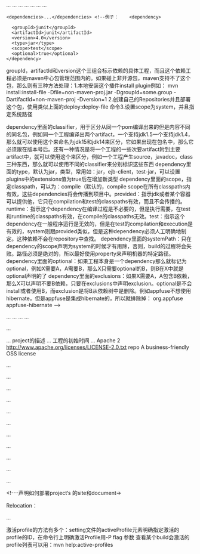 <groupId>...</groupId> <!--指定组名,例如：org.apache.maven-->
<artifactId>...</artifactId> <!--指定工程名例如：appfuse-->
<version>...</version> <!--指定版本号 -->
<packaging>...</packaging> <!--当前的核心包装值是: pom, jar, maven-plugin, ejb, war, ear, rar, par-->
<classifier>...</classifier> <!--项目显示为GroupID:artifactId:packaging:classifier:version-->
<name>...</name> <!--一些无关太重要的东西，用户描述你的项目的名字,可选的-->
<url>...</url> <!--暂时不知何物，貌似无关重要，只是写明开发团队的网站，可选的-->

	<dependencies>...</dependencies> <!--例子：    <dependency>

      <groupId>junit</groupId>
      <artifactId>junit</artifactId>
      <version>4.0</version>
      <type>jar</type>
      <scope>test</scope>
      <optional>true</optional>
    </dependency>
groupId，artifactId和version这个三组合标示依赖的具体工程，而且这个依赖工程必须是maven中心包管理范围内的。如果碰上非开源包，maven支持不了这个包，那么则有三种方法处理：1.本地安装这个插件install plugin例如：
mvn install:install-file -Dfile=non-maven-proj.jar -DgroupId=some.group -DartifactId=non-maven-proj -Dversion=1
2.创建自己的Repositories并且部署这个包，使用类似上面的deploy:deploy-file 命令3.设置scope为system，并且指定系统路径

dependency里面的classifier，用于区分从同一个pom编译出来的但是内容不同的同名包，例如同一个工程编译出两个artifact，一个支持jdk1.5一个支持jdk1.4，那么就可以使用这个来命名为jdk15和jdk14来区分，它如果出现在包名中，那么它必须跟在版本号后。还有一种情况是将一个工程的一些次要artifact附到主要artifact中，就可以使用这个来区分，例如一个工程产生source，javadoc，class三种东西，那么就可以使用不同的classifier来分别标识这些东西 
dependency里面的type，默认为jar，类型，常用如：jar，ejb-client，test-jar，可以设置plugins中的extensions值为true后在增加新类型
dependency里面的scope，指定classpath，可以为：compile（默认的，compile scope在所有classpaths内有效，这些dependencies将会传播到项目中。provided：指示jdk或者某个容器可以提供他，它只在compilation和test的classpaths有效，而且不会传播的。runtime：指示这个dependency在编译过程是不必要的，但是执行需要，在test和runtime的classpaths有效，在compile的classpaths无效。test：指示这个dependency在一般程序运行是无效的，但是在test的compilation和execution是有效的，system则跟provided类似，但是这种dependency必须人工明确地制定。这种依赖不会在repository中查找。
dependency里面的systemPath：只在dependency的scope声明为system的时候才有用除，否则，build的过程将会失败。路径必须是绝对的，所以最好使用property来声明机器的特定路径。
dependency里面的optional：如果工程本身是一个dependency那么就标记为optional，例如X需要A，A需要B，那么X只需要optional的B，则B在X中就是optional声明的了
dependency里面的exclusions：如果X需要A，A包含B依赖，那么X可以声明不要B依赖，只要在exclusions中声明exclusion。optional是不会install或者使用B，而exclusion是将B从依赖树中是删除。例如appfuse不想使用hibernate，但是appfuse是集成hibernate的，所以就排除掉：
            <exclusions>
                <exclusion>
                    <groupId>org.appfuse</groupId>
                    <artifactId>appfuse-hibernate</artifactId>
                </exclusion>
            </exclusions>-->

<!--Inheritance：如果一个工程是pareent或者aggregation（即mutil-module的）的，那么必须在packaging赋值pom。child工程从parent继承的包括：dependencies，developers and contributors，plugin lists，reports lists，plugin execution with matching ids，plugin configuration-->
<parent>...</parent> <!--参照下面例子：relativePath是可选的，maven会首先搜索这个地址，在搜索本地和远程repositories之前
  <parent>
    <groupId>org.codehaus.mojo</groupId>
    <artifactId>my-parent</artifactId>
    <version>2.0</version>
    <relativePath>../my-parent</relativePath>
  </parent>
-->
 <dependencyManagement>...</dependencyManagement>  <!--用于帮助管理children的dependencies。例如如果parent使用dependencyManagement定义一个dependencyon junit:junit:4.0，那么它的children就可以只引用groupId和artifactId，而version就可以通过parent来设置。好处就是集中管理依赖详情-->
<modules>...</modules><!--对于多模块project，outer-module没有必要考虑inner-module的dependencies，当列出modules的时候。modules的顺序是不重要的，因为maven会自动根据依赖关系来拓扑排序，modules例子：
    <module>my-project<module>
    <module>another-project<module>
-->
<properties>...</properties> <!--参照http://www.blogjava.net/jianyue/articles/maven2_setting.html，是一样的-->
<!-- Build Settings --><build>...</build> <!--
defaultGoal：默认的目标，必须跟命令行上的参数相同例如jar:jar，或者与时期（parse）相同，例如install
directory：指定build target目标的目录，默认为${basedir}/target，即项目根目录下的target
finalName：指定去掉后缀名后的工程名字，例如：默认为${artifactId}-${version}
filters：用于定义指定filter属性文件位置，例如filter元素赋值filters/filter1.properties，那么这个文件里面就可以定义name=value对，这个name=value对的值就可以在工程pom中通过${name}引用，默认的filter目录是${basedir}/src/main/filters/
resources：描述工程中资源的位置
      <resource>
        <targetPath>META-INF/plexus</targetPath>
        <filtering>false</filtering>
        <directory>${basedir}/src/main/plexus</directory>
        <includes>
          <include>configuration.xml</include>
        </includes>
        <excludes>
          <exclude>**/*.properties</exclude>
        </excludes>
      </resource>
targetPath：指定build资源到哪个目的目录，默认是base directory
filtering：指定是否将filter文件（即上面说的filters里定义的*.property文件）的变量值在这个resource文件有效，例如上面就指定那些变量值在configuration文件无效
directory：指定属性文件的目录，build的过程需要找到它，并且将其放到targetPath下。默认的directory是${basedir}/src/main/resources
includes：指定包含文件的patterns，符合样式并且在directory目录下的文件将会是包含进project的资源文件
excludes：指定不包含在内的patterns，如果includes与excludes有冲突，那么excludes胜利，那些符合冲突样式的文件还是不会包含进来的
testResources：这个模块包含测试资源元素，其内容定义与resources类似。不同的一点是默认的测试资源路径是${basefir}/src/test/resources，测试资源是不部署的。
-->
<plugins>...</plugins> <!--
<plugin>
        <groupId>org.apache.maven.plugins</groupId>
        <artifactId>maven-jar-plugin</artifactId>
        <version>2.0</version>
        <extensions>false</extensions>
        <inherited>true</inherited>
        <configuration>
          <classifier>test</classifier>
        </configuration>
        <dependencies>...</dependencies>
        <executions>...</executions>
      </plugin>

extensions：true or false，决定是否要load这个plugin的extensions
inherited：是否让子pom继承true or false
configuration：通常用于私有不开源的plugin，不能够详细了解plugin的内部工作原理，但使plugin满足需要满足的properties
dependencies：与pom基础的dependencies的结构和功能都相同，只是plugin的dependencies用于plugin，而pom的dependencies用于本身这个工程，在plugin的dependencies主要用于改变plugin原来的dependencies，例如排除一些用不到的dependency或者修改dependency的版本等，详细请看pom基础的dependencies
executions：plugin也有很多个目标，每个目标具有不同的配置，executions就是设定plugin的目标
          <execution>
            <id>echodir</id>
            <goals>
              <goal>run</goal>
            </goals>
            <phase>verify</phase>
            <inherited>false</inherited>
            <configuration>
              <tasks>
                <echo>Build Dir: ${project.build.directory}</echo>
              </tasks>
            </configuration>
          </execution>
id：标识符
goals：里面列出一系列的goal元素，例如上面的run goal
phase：声明goals执行的时期，例如：verify
inherited：是否传递execution到子pom
configuration：设置execution下列表的goals 的设置，而不是plugin所有goals的设置
plugin Management: 用于管理plugin，与pom build里的plugins区别是，这里的plugin是列出来，然后让子pom来决定是否引用的，例如后面的引用方法。
<pluginManagement>
      <plugins>
        <plugin>
          <groupId>org.apache.maven.plugins</groupId>
          <artifactId>maven-jar-plugin</artifactId>
          <version>2.2</version>
          <executions>
            <execution>
              <id>pre-process-classes</id>
              <phase>compile</phase>
              <goals>
                <goal>jar</goal>
              </goals>
              <configuration>
                <classifier>pre-process</classifier>
              </configuration>
            </execution>
          </executions>
        </plugin>
      </plugins>
    </pluginManagement>
子pom引用方法：
在pom的build里的plugins引用：
    <plugins>
      <plugin>
        <groupId>org.apache.maven.plugins</groupId>
        <artifactId>maven-jar-plugin</artifactId>
      </plugin>
    </plugins>
build 里面的Directories：
    <sourceDirectory>${basedir}/src/main/java</sourceDirectory>
    <scriptSourceDirectory>${basedir}/src/main/scripts</scriptSourceDirectory>
    <testSourceDirectory>${basedir}/src/test/java</testSourceDirectory>
    <outputDirectory>${basedir}/target/classes</outputDirectory>
    <testOutputDirectory>${basedir}/target/test-classes</testOutputDirectory>
这几个元素只在parent bulid element里面定义，他们设置多种路径结构，他们并不在profile里，所以不能通过profile来修改
build 里面的Extensions：
它们是一系列build过程中要使用的产品，他们会包含在running bulid‘s classpath里面。他们可以开启extensions，也可以通过提供条件来激活plugins。简单来讲，extensions是在build过程被激活的产品
    <extensions>
      <extension>
        <groupId>org.apache.maven.wagon</groupId>
        <artifactId>wagon-ftp</artifactId>
        <version>1.0-alpha-3</version>
      </extension>
    </extensions>
-->
 <reporting>...</reporting> <!--
reporting包含site生成阶段的一些元素，某些maven  plugin可以生成reports并且在repoting下配置。例如javadoc，maven site等，在reporting下配置reprot plugin的方法与build几乎一样，最不同的是：build的plug-in goals在executions下设置，而reporting的configures goals在reportset。更微妙的不同是reporting下的plugin configuration works as a build plugin configuration，但是相反是不对的（即build plugin configuration does not affect a reporting plugin）。
excludeDefaults：是否排除site generator默认产生的reports
outpoutDirectory，默认的dir变成：${basedir}/target/site 
Report sets：设置execution goals，相当于build里面的executions。不同的是不能够bind a report to another phase，只能够是site
<reporting>
    <plugins>
      <plugin>
        ...
        <reportSets>
          <reportSet>
            <id>sunlink</id>
            <reports>
              <report>javadoc</report>
            </reports>
            <inherited>true</inherited>
            <configuration>
              <links>
                <link>http://java.sun.com/j2se/1.5.0/docs/api/</link>
              </links>
            </configuration>
          </reportSet>
        </reportSets>
      </plugin>
    </plugins>
  </reporting>
reporting里面的厄reportSets和build里面的executions的作用都是控制pom的不同粒度去控制build的过程，我们不单要配置plugins，还要配置那些plugins单独的goals。
-->
<!-- More Project Information -->
<description>...</description> 
project的描述
<inceptionYear>...</inceptionYear> 
工程的初始时间
<licenses>...</licenses>
<licenses>
  <license>
    <name>Apache 2</name>
    <url>http://www.apache.org/licenses/LICENSE-2.0.txt</url>
    <distribution>repo</distribution>
    <comments>A business-friendly OSS license</comments>
  </license>
</licenses>
<!--列出本工程直接的licenses，而不要列出dependencies的licenses，

name, url and comments: are self explanatory, and have been encountered before in other capacities. The fourth license element is:
distribution: This describes how the project may be legally distributed. The two stated methods are repo (they may be downloaded from a Maven repository) or manual (they must be manually installed).
-->
<organization>...</organization>
<!--
   <organization>
    <name>Codehaus Mojo</name>
    <url>http://mojo.codehaus.org</url>
  </organization>
很多工程都受到某些组织运行，这里设置基本信息
-->
<developers>...</developers>
<!--例如：一个开发者可以有多个roles，properties是
  <developers>
    <developer>
      <id>eric</id>
      <name>Eric</name>
      <email>eredmond@codehaus.org</email>
      <url>http://eric.propellors.net</url>
      <organization>Codehaus</organization>
      <organizationUrl>http://mojo.codehaus.org</organizationUrl>
      <roles>
        <role>architect</role>
        <role>developer</role>
      </roles>
      <timezone>-6</timezone>
      <properties>
        <picUrl>http://tinyurl.com/prv4t</picUrl>
      </properties>
    </developer>
  </developers>
-->
<contributors>...</contributors>
<!--跟developer差不多，只是contributors是副的工作人员，不过良好工程应该需要更多的contributors而不是developer，例如：
  <contributors>
    <contributor>
      <name>Noelle</name>
      <email>some.name@gmail.com</email>
      <url>http://noellemarie.com</url>
      <organization>Noelle Marie</organization>
      <organizationUrl>http://noellemarie.com</organizationUrl>
      <roles>
        <role>tester</role>
      </roles>
      <timezone>-5</timezone>
      <properties>
        <gtalk>some.name@gmail.com</gtalk>
      </properties>
    </contributor>
  </contributors>
-->
<!-- Environment Settings --> <issueManagement>...</issueManagement>
 <!--定义defect tracking system缺陷跟踪系统，比如有（bugzilla,testtrack,clearquest等），例如：
  <issueManagement>
    <system>Bugzilla</system>
    <url>http://127.0.0.1/bugzilla/</url>
  </issueManagement>
-->
<ciManagement>...</ciManagement> 
<!--Continuous Integration Management：设置自动build系统，一些集成程序包括continuum,Cruise control等。例如：

<ciManagement>
    <system>continuum</system>
    <url>http://127.0.0.1:8080/continuum</url>
    <notifiers>
      <notifier>
        <type>mail</type>
        <sendOnError>true</sendOnError>
        <sendOnFailure>true</sendOnFailure>
        <sendOnSuccess>false</sendOnSuccess>
        <sendOnWarning>false</sendOnWarning>
        <configuration><address>continuum@127.0.0.1</address></configuration>
      </notifier>
    </notifiers>
  </ciManagement>

maven捕获一些经常重发生的配置，在notifier元素里配置。A notifier is the manner in which people are notified of certain build statuses. In the following example, this POM is setting a notifier of type mail (meaning email), and configuring the email address to use on the specified triggers sendOnError, sendOnFailure, and not sendOnSuccess or sendOnWarning.
-->
<mailingLists>...</mailingLists>
<!--例如：
  <mailingLists>
    <mailingList>
      <name>User List</name>
      <subscribe>user-subscribe@127.0.0.1</subscribe>
      <unsubscribe>user-unsubscribe@127.0.0.1</unsubscribe>
      <post>user@127.0.0.1</post>
      <archive>http://127.0.0.1/user/</archive>
      <otherArchives>
        <otherArchive>http://base.google.com/base/1/127.0.0.1</otherArchive>
      </otherArchives>
    </mailingList>
  </mailingLists>
看不懂解释啊，照搬吧：

subscribe, unsubscribe: There elements specify the email addresses which are used for performing the relative actions To subscribe to the user list above, a user would send an email to user-subscribe@127.0.0.1.
archive: This element specifies the url of the archive of old mailing list emails, if one exists. If there are mirrored archives, they can be specified under otherArchives.
post: The email address which one would use in order to post to the mailing list. Note that not all mailing lists have the ability to post to (such as a build failure list). 
-->
<scm>...</scm>
<!--例如：
  <scm>
    <connection>scm:svn:http://127.0.0.1/svn/my-project</connection>
    <developerConnection>scm:svn:https://127.0.0.1/svn/my-project</developerConnection>
    <tag>HEAD</tag>
    <url>http://127.0.0.1/websvn/my-project</url>
  </scm>
connection, developerConnection: 都是连接字符串，其中后者是具有write权限的scm连接，常用的scm工具包括cvs与subversion，还有其他scms，url的字符串格式是：scm:[provider]:[provider_specific]，例如cvs的是scm:cvs:pserver:127.0.0.1:/cvs/root:my-project
tag：说明project所在的目录tag，默认是HEAD，表示根目录
url：公开的可浏览repository
-->

<prerequisites>...</prerequisites>
 <!--首要条件，如果不满足，maven会在事件开始之前失败，在pom4.0，唯一的首要条件是maven元素-->
<repositories>...</repositories>
<!--要成为maven2的repository artifact，必须具有pom文件在$BASE_REPO/groupId/artifactId/version/artifactId-version.pom
BASE_REPO可以是本地，也可以是远程的。repository元素就是声明那些去查找的repositories
默认的central Maven repository在http://repo1.maven.org/maven2/；
<repositories>
    <repository>
      <releases>
        <enabled>false</enabled>
        <updatePolicy>always</updatePolicy>
        <checksumPolicy>warn</checksumPolicy>
      </releases>
      <snapshots>
        <enabled>true</enabled>
        <updatePolicy>never</updatePolicy>
        <checksumPolicy>fail</checksumPolicy>
      </snapshots>
      <id>codehausSnapshots</id>
      <name>Codehaus Snapshots</name>
      <url>http://snapshots.maven.codehaus.org/maven2</url>
      <layout>default</layout>
    </repository>
  </repositories>
release和snapshots：是artifact的两种policies，pom可以选择那种政策有效。
enable：本别指定两种类型是否可用，true or false
updatePolicy:说明更新发生的频率always 或者 never 或者 daily（默认的）或者 interval:X（X是分钟数）
checksumPolicy：When Maven deploys files to the repository, it also deploys corresponding checksum files. Your options are to ignore, fail, or warn on missing or incorrect checksums.
layout：maven1.x与maven2有不同的layout，所以可以声明为default或者是legacy（遗留方式maven1.x）。
-->
 <pluginRepositories>...</pluginRepositories>
<!--与Repositories具有类似的结构，只是Repositories是dependencies的home，而这个是plugins 的home。-->
<distributionManagement>...</distributionManagement>
<!--管理distribution和supporting files。
downloadUrl：是其他项目为了抓取本项目的pom’s artifact而指定的url，就是说告诉pom upload的地址也就是别人可以下载的地址。
status：这里的状态不要受到我们的设置，maven会自动设置project的状态，有效的值：none：没有声明状态，pom默认的；converted：本project是管理员从原先的maven版本convert到maven2的；partner：以前叫做synched，意思是与partner repository已经进行了同步；deployed：至今为止最经常的状态，意思是制品是从maven2 instance部署的，人工在命令行deploy的就会得到这个；verified：本制品已经经过验证，也就是已经定下来了最终版。
repository：声明deploy过程中current project会如何变成repository，说明部署到repository的信息。
    <repository>
      <uniqueVersion>false</uniqueVersion>
      <id>corp1</id>
      <name>Corporate Repository</name>
      <url>scp://repo1/maven2</url>
      <layout>default</layout>
    </repository>
    <snapshotRepository>
      <uniqueVersion>true</uniqueVersion>
      <id>propSnap</id>
      <name>Propellors Snapshots</name>
      <url>sftp://propellers.net/maven</url>
      <layout>legacy</layout>
    </snapshotRepository>
id, name:：唯一性的id，和可读性的name
uniqueVersion：指定是否产生一个唯一性的version number还是使用address里的其中version部分。true or false
url：说明location和transport protocol
layout：default或者legacy-->
<site><!---声明如何部署project‘s 的site和document->
<!--例如：
    <site>
      <id>mojo.website</id>
      <name>Mojo Website</name>
      <url>scp://beaver.codehaus.org/home/projects/mojo/public_html/</url>
    </site>
与上面repository的元素相同意思
-->
Relocation：
<!-- 说明工程的变更，在这里警告使用者当心工程被重命名了等信息。重新指定id和名称，并且写个message注明备注   <relocation>
      <groupId>org.apache</groupId>
      <artifactId>my-project</artifactId>
      <version>1.0</version>
      <message>We have moved the Project under Apache</message>
    </relocation>
-->
<profiles>...</profiles>
<!--pom4.0的一个新特性就是具有根据environment来修改设置的能力。

它包含可选的activation（profile的触发器）和一系列的changes。例如test过程可能会指向不同的数据库（相对最终的deployment）或者不同的dependencies或者不同的repositories，并且是根据不同的JDK来改变的。那么结构如下：

  <profiles>
    <profile>
      <id>test</id>
      <activation>...</activation>
      <build>...</build>
      <modules>...</modules>
      <repositories>...</repositories>
      <pluginRepositories>...</pluginRepositories>
      <dependencies>...</dependencies>
      <reporting>...</reporting>
      <dependencyManagement>...</dependencyManagement>
      <distributionManagement>...</distributionManagement>
    </profile>
  </profiles>
Activation：
触发这个profile的条件配置如下例：（只需要其中一个成立就可以激活profile，如果第一个条件满足了，那么后面就不会在进行匹配。
    <profile>
      <id>test</id>
      <activation>
        <activeByDefault>false</activeByDefault>
        <jdk>1.5</jdk>
        <os>
          <name>Windows XP</name>
          <family>Windows</family>
          <arch>x86</arch>
          <version>5.1.2600</version>
        </os>
        <property>
          <name>mavenVersion</name>
          <value>2.0.3</value>
        </property>
        <file>
          <exists>${basedir}/file2.properties</exists>
          <missing>${basedir}/file1.properties</missing>
        </file>
      </activation>

-->
激活profile的方法有多个：setting文件的activeProfile元素明确指定激活的profile的ID，在命令行上明确激活Profile用-P flag 参数
查看某个build会激活的profile列表可以用：mvn help:active-profiles
</project>